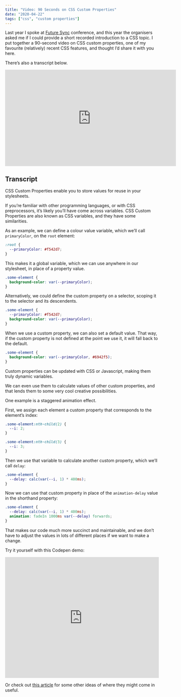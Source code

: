 ```yaml
---
title: "Video: 90 Seconds on CSS Custom Properties"
date: "2020-04-22"
tags: ["css", "custom properties"]
---
```


Last year I spoke at [Future Sync](https://futuresync.co.uk/) conference, and this year the organisers asked me if I could provide a short recorded introduction to a CSS topic. I put together a 90-second video on CSS custom properties, one of my favourite (relatively) recent CSS features, and thought I’d share it with you here.

There’s also a transcript below.

<iframe width="560" height="315" src="https://www.youtube.com/embed/3QcXFk6JQf8" frameborder="0" allow="accelerometer; autoplay; encrypted-media; gyroscope; picture-in-picture" allowfullscreen></iframe>

## Transcript

CSS Custom Properties enable you to store values for reuse in your stylesheets.

If you’re familiar with other programming languages, or with CSS preprocessors, it’s likely you’ll have come across variables. CSS Custom Properties are also known as CSS variables, and they have some similarities.

As an example, we can define a colour value variable, which we’ll call `primaryColor`, on the `root` element:

```css
:root {
  --primaryColor: #f542d7;
}
```

This makes it a global variable, which we can use anywhere in our stylesheet, in place of a property value.

```css
.some-element {
  background-color: var(--primaryColor);
}
```

Alternatively, we could define the custom property on a selector, scoping it to the selector and its descendents.

```css
.some-element {
  --primaryColor: #f542d7;
  background-color: var(--primaryColor);
}
```

When we use a custom property, we can also set a default value. That way, if the custom property is not defined at the point we use it, it will fall back to the default.

```css
.some-element {
  background-color: var(--primaryColor, #6942f5);
}
```

Custom properties can be updated with CSS or Javascript, making them truly dynamic variables.

We can even use them to calculate values of other custom properties, and that lends them to some very cool creative possibilities.

One example is a staggered animation effect.

First, we assign each element a custom property that corresponds to the element’s index:

```css
.some-element:nth-child(2) {
  --i: 2;
}

.some-element:nth-child(3) {
  --i: 3;
}
```

Then we use that variable to calculate another custom property, which we’ll call `delay`:

```css
.some-element {
  --delay: calc(var(--i, 1) * 400ms);
}
```

Now we can use that custom property in place of the `animation-delay` value in the shorthand property:

```css
.some-element {
  --delay: calc(var(--i, 1) * 400ms);
  animation: fadeIn 1000ms var(--delay) forwards;
}
```

That makes our code much more succinct and maintainable, and we don’t have to adjust the values in lots of different places if we want to make a change.

Try it yourself with this Codepen demo:

<iframe height="395" style="width: 100%;" scrolling="no" title="Staggered animation with custom properties" src="https://codepen.io/michellebarker/embed/BaoyZWY?height=395&theme-id=dark&default-tab=result" frameborder="no" allowtransparency="true" allowfullscreen="true" loading="lazy">
  See the Pen <a href='https://codepen.io/michellebarker/pen/BaoyZWY'>Staggered animation with custom properties</a> by Michelle Barker
  (<a href='https://codepen.io/michellebarker'>@michellebarker</a>) on <a href='https://codepen.io'>CodePen</a>.
</iframe>

Or check out [this article](/7-uses-for-css-custom-properties) for some other ideas of where they might come in useful.
